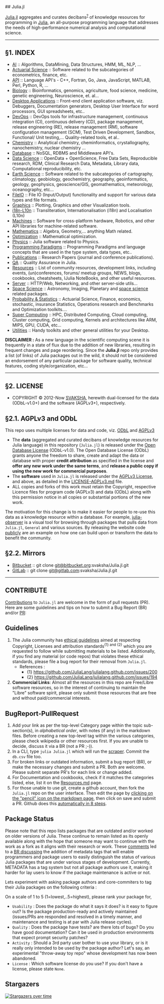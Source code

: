 <div class="github-widget" data-repo="svaksha/Julia.jl"></div>
<script async src="https://pagead2.googlesyndication.com/pagead/js/adsbygoogle.js"></script><ins class="adsbygoogle" style="display:block" data-ad-client="ca-pub-6890694312814945" data-ad-slot="5473692530" data-ad-format="auto"  data-full-width-responsive="true"></ins><script>(adsbygoogle = window.adsbygoogle || []).push({});</script>
## Julia.jl

[Julia.jl](http://svaksha.github.io/Julia.jl) aggregates and curates decibans<sup>[?](https://github.com/svaksha/Julia.jl/issues/150#issuecomment-483116981)</sup> of knowledge resources for programming in [Julia](https://github.com/JuliaLang), an all-purpose programming language that addresses the needs of high-performance numerical analysis and computational science.


----

## §1. INDEX <span id="1-INDEX"><span>

+ [AI](https://github.com/svaksha/Julia.jl/blob/master/AI.md) :: Algorithms, DataMining, Data Structures, HMM, ML, NLP, ...
+ [Actuarial Science](https://github.com/svaksha/Julia.jl/blob/master/ActuarialScience.md) :: Software related to the subcategories of econometrics, finance, etc.
+ [API](https://github.com/svaksha/Julia.jl/blob/master/API.md) :: Language API's - C++, Fortran, Go, Java, JavaScript, MATLAB, Perl, Python, R, ...
+ [Biology](https://github.com/svaksha/Julia.jl/blob/master/Biology.md) :: Bioinformatics, genomics, agriculture, food science, medicine, genetic engineering, Neuroscience, et. al...
+ [Desktop Applications](https://github.com/svaksha/Julia.jl/blob/master/DesktopApplications.md) :: Front-end client application software, viz. Debuggers, Documentation generators, Desktop User Interface for word processors, GUI spreadsheets, etc..
+ [DevOps](https://github.com/svaksha/Julia.jl/blob/master/DevOps.md) :: DevOps tools for infrastructure management, continuous integration (CI), continuous delivery (CD), package management, release engineering (RE), release management (RM), software configuration management (SCM), Test Driven Development, Sandbox, Functional/ Unit testing,... Quality-related tools, et al..
+ [Chemistry](https://github.com/svaksha/Julia.jl/blob/master/Chemistry.md) :: Analytical chemistry, cheminformatics, crystallography, nanochemistry, nuclear chemistry ...
+ [Database](https://github.com/svaksha/Julia.jl/blob/master/Database.md) :: NoSQL, RDBMS and Middleware API's.
+ [Data Science](https://github.com/svaksha/Julia.jl/blob/master/DataScience.md) :: OpenData + OpenScience, Free Data Sets, Reproducible research, RDM, Clinical Research Data, Metadata, Library data, Computational reproducibility, etc.
+ [Earth Science](https://github.com/svaksha/Julia.jl/blob/master/Earth-Science.md) :: Software related to the subcategories of cartography, climatology, geobiology, geochemistry, geography, geoinformatics, geology‎, geophysics‎, geoscience/GIS, geomathematics, meteorology, oceanography, etc...
+ [FileIO](https://github.com/svaksha/Julia.jl/blob/master/FileIO.md) :: File IO (Input/Output) functionality and support for various data types and file formats.
+ [Graphics](https://github.com/svaksha/Julia.jl/blob/master/Graphics.md) :: Plotting, Graphics and other Visualization tools.
+ [i18n-L10n](https://github.com/svaksha/Julia.jl/blob/master/i18n-L10n.md) :: Transliteration, Internationalisation (i18n) and Localisation (L10n)
+ [Machines](https://github.com/svaksha/Julia.jl/blob/master/Machines.md) :: Software for cross-platform hardware, Robotics, and other API libraries for machine-related software.
+ [Mathematics](https://github.com/svaksha/Julia.jl/blob/master/Mathematics.md) :: Algebra, Geometry,... anything Math related.
+ [Optimization](https://github.com/svaksha/Julia.jl/blob/master/Optimization.md) :: Mathematical optimization.
+ [Physics](https://github.com/svaksha/Julia.jl/blob/master/Physics.md) :: Julia software related to Physics.
+ [Programming Paradigms](https://github.com/svaksha/Julia.jl/blob/master/Programming-Paradigms.md) :: Programming Paradigms and language concepts that are used in the type system, data types, etc..
+ [Publications](https://github.com/svaksha/Julia.jl/blob/master/Publications.md) :: Research Papers (journal and conference publications).
+ [QA](https://github.com/svaksha/Julia.jl/blob/master/QA.md) :: Quality Assurance in Julia.
+ [Resources](https://github.com/svaksha/Julia.jl/blob/master/Resources.md) :: List of community resources, development links, including events, (un)conferences, forums/ meetup groups, NEWS, blogs, cookbooks, cheatsheets, IJulia NoteBooks, and other useful resources.
+ [Server](https://github.com/svaksha/Julia.jl/blob/master/Server.md) :: HTTP/Web, Networking, and other server-side utils...
+ [Space Science](https://github.com/svaksha/Julia.jl/blob/master/Space-Science.md) :: Astronomy, Imaging, Planetary and [space science](https://en.wikipedia.org/wiki/Outline_of_space_science) related packages.
+ [Probability & Statistics](https://github.com/svaksha/Julia.jl/blob/master/Probability-Statistics.md) :: Actuarial Science, Finance, economics, stochastic, insurance Statistics, Operations research and Benchmarks and Optimization toolkits....
+ [Super Computing](https://github.com/svaksha/Julia.jl/blob/master/Super-Computing.md) :: HPC, Distributed Computing, Cloud computing, Cluster computing, Grid computing, Kernels and architectures like ARM, MIPS, GPU, CUDA, etc...
+ [Utilities](https://github.com/svaksha/Julia.jl/blob/master/Utilities.md) :: Handy toolkits and other general utilities for your Desktop.

**DISCLAIMER :** As a new language in the scientific computing scene it is frequently in a state of flux due to the addition of new libraries, resulting in frequent changes and page reordering. Since the **Julia.jl** repo only provides a list (of links) of Julia packages out in the wild, it should not be considered an endorsement of any particular package for software quality, technical features, coding style/organization, etc...

----

## §2. LICENSE <span id="2-LICENSE"><span>

+ COPYRIGHT © 2012-Now [SVAKSHA](http://svaksha.com/pages/Bio), herewith dual-licensed for the data (ODbL-v1.0+) and the software (AGPLv3+), respectively.

## §2.1. AGPLv3 and ODbL <span id="2-1-AGPLv3-and-ODbL"><span>
This repo uses multiple licenses for data and code, viz. [ODbL](https://opendatacommons.org/licenses/odbl/1-0/) and [AGPLv3](http://www.gnu.org/licenses/agpl-3.0.html)

+ The __data__ (aggregated and curated decibans of knowledge resources for Julia language) in this repository (`Julia.jl`) is released under the [Open Database License](https://opendatacommons.org/licenses/odbl/1-0/) (ODbL-v1.0). The Open Database License (ODbL) grants anyone the freedom to share, create and adapt the data or database with proper __credit attribution__ as specified in the license and __offer any new work under the same terms__, and __release a public copy if using the new work for commercial purposes__.
+ The __software__ used in `Julia.jl` is released under the [AGPLv3 License](http://www.gnu.org/licenses/agpl-3.0.html), and above, as detailed in the [LICENSE-AGPLv3.md](https://github.com/svaksha/Julia.jl/blob/master/LICENSE-AGPLv3.md) file.
+ ALL copies and forks of this work must retain the Copyright, respective Licence files for program code (AGPLv3) and data (ODbL) along with this permission notice in all copies or substantial portions of the new work.

The motivation for this change is to make it easier for people to re-use this data as a knowledge resource within a database. For example, [julia-observer](https://juliaobserver.com) is a visual tool for browsing through packages that pulls data from `Julia.jl`, `General` and various sources. By releasing the website code [publicly](https://github.com/djsegal/julia_observer) are an example on how one can build upon or transform the data to benefit the community.

## §2.2. Mirrors <span id="2-2-Mirrors"><span>

+ [Bitbucket](https://bitbucket.org/svaksha/Julia.jl) :: git clone git@bitbucket.org:svaksha/Julia.jl.git
+ [GitLab](https://gitlab.com/svaksha/Julia.jl) :: git clone git@gitlab.com:svaksha/Julia.jl.git

----

## CONTRIBUTE

[Contributions](https://github.com/svaksha/Julia.jl/graphs/contributors) to `Julia.jl` are welcome in the form of pull requests (PR). Here are some guidelines and tips on how to submit a Bug Report (BR) and/or [PR](https://github.com/svaksha/Julia.jl/pulls):


## Guidelines

1. The Julia community has [ethical guidelines](http://julialang.org/community/standards/) aimed at respecting Copyright, Licenses and attribution standards<sup>{1} and {2}</sup> which you are requested to follow while submitting materials to be listed. Additionally, if you find any material (or code repos) that violates these ethical standards, please file a bug report for their removal from `Julia.jl`.
   + References :
        + {1} https://github.com/JuliaLang/julialang.github.com/issues/200
        + {2} https://github.com/JuliaLang/julialang.github.com/issues/194
2. __Commercial Links__: Almost all the resources in this repo are Free/Libre software resources, so in the interest of continuing to maintain the "Libre" software spirit, please only submit those resources that are free and without paid/commercial interests. 


## BugReport-PullRequest

1. Add your link as per the top-level Category page within the topic sub-section(s), in _alphabetical order_, with notes (if any) in the markdown files. Before creating a new top-level tag within the various categories, please check wikipedia or other resources first. If you are unable to decide, discuss it via a BR (not a PR ;-)).
2. In a CLI, type `julia Julia.jl` which will run the [scraper](https://github.com/svaksha/Julia.jl/blob/master/src/scrape.jl). Commit the `db.csv` file too.
3. For broken links or outdated information, submit a bug report (BR), or make the necessary changes and submit a PR. Both are welcome. Please submit separate PR's for each link or change added.
4. For Documentation and cookbooks, check if it matches the categories listed, else, list it on the [Resources.md](https://github.com/svaksha/Julia.jl/blob/master/Resources.md) page.
5. For those unable to use git, create a github account, then fork the `Julia.jl` repo on the user interface. Then edit the page by [clicking on the "pencil" icon on the markdown page](https://help.github.com/articles/editing-files-in-your-repository), then click on save and submit a PR. Github does this [automatically in 8 steps](https://help.github.com/articles/editing-files-in-another-user-s-repository).


## Package Status

Please note that this repo lists packages that are outdated and/or worked on older versions of Julia. These continue to remain listed as its openly available along with the hope that someone may want to continue with the work as a fork as it aligns with their research or work. These [comments](https://github.com/svaksha/Julia.jl/commit/a884fe9e921d57b87d85e970c2f57b8f21025641#commitcomment-15802037) led to a [BR discussing](https://github.com/svaksha/Julia.jl/issues/55) the addition of metadata tags that will enable programmers and package users to easily distinguish the status of various Julia packages that are under various stages of development. Currently, METADATA has a tag system but not all package authors use it, making it harder for lay users to know if the package maintenance is active or not.

Lets experiment with asking package authors and core-commiters to tag their Julia packages on the following criteria :

On a scale of 1 to 5 (1=lowest,..5=highest), please rank your package for,

+ `Usability` : Does the package do what it says it does? is it easy to figure out? Is the package production-ready and actively maintained (issues/PRs are responded and resolved in a timely manner, and maintenance and testing is at par with Julia release cycles).
+ `Quality` : Does the package have tests? are there lots of bugs? Do you have good documentation? Can it be used in production environments that expect prompt security patches?
+ `Activity` : Should a 3rd party user bother to use your library, or is it really only intended to be used by the package author? Let's say, an experimental "throw-away toy repo" whose development has now been abandoned.
+ `License` : Which software license do you use? If you don't have a license, please state `None`.


## Stargazers

[![Stargazers over time](https://starchart.cc/svaksha/Julia.jl.svg)](https://starchart.cc/svaksha/Julia.jl)
      